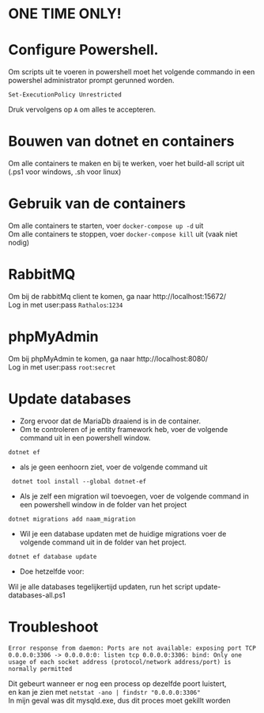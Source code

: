 # ONE TIME ONLY!

# Configure Powershell.

Om scripts uit te voeren in powershell moet het volgende commando in een powershel administrator prompt gerunned worden.

```
Set-ExecutionPolicy Unrestricted
```

Druk vervolgens op `A` om alles te accepteren.

# Bouwen van dotnet en containers

Om alle containers te maken en bij te werken, voer het build-all script uit \
(.ps1 voor windows, .sh voor linux)

# Gebruik van de containers

Om alle containers te starten, voer `docker-compose up -d` uit\
Om alle containers te stoppen, voer `docker-compose kill` uit (vaak niet nodig)

# RabbitMQ

Om bij de rabbitMq client te komen, ga naar http://localhost:15672/ \
Log in met user:pass `Rathalos`:`1234`

# phpMyAdmin
Om bij phpMyAdmin te komen, ga naar http://localhost:8080/ \
Log in met user:pass `root`:`secret`

# Update databases
- Zorg ervoor dat de MariaDb draaiend is in de container.
- Om te controleren of je entity framework heb, voer de volgende command uit in een powershell window.
```
dotnet ef
```
- als je geen eenhoorn ziet, voer de volgende command uit
```
 dotnet tool install --global dotnet-ef
```
- Als je zelf een migration wil toevoegen, voer de volgende command in een powershell window in de folder van het project
```
dotnet migrations add naam_migration
```
- Wil je een database updaten met de huidige migrations voer de volgende command uit in de folder van het project.
```
dotnet ef database update
```
- Doe hetzelfde voor: 

Wil je alle databases tegelijkertijd updaten, run het script update-databases-all.ps1

# Troubleshoot
```
Error response from daemon: Ports are not available: exposing port TCP 0.0.0.0:3306 -> 0.0.0.0:0: listen tcp 0.0.0.0:3306: bind: Only one usage of each socket address (protocol/network address/port) is normally permitted 
```
Dit gebeurt wanneer er nog een process op dezelfde poort luistert,\
en kan je zien met `netstat -ano | findstr "0.0.0.0:3306"`\
In mijn geval was dit mysqld.exe, dus dit proces moet gekillt worden




